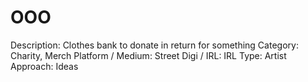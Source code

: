 # OOO

Description: Clothes bank to donate in return for something
Category: Charity, Merch
Platform / Medium: Street
Digi / IRL: IRL
Type: Artist
Approach: Ideas
